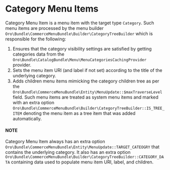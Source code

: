 <a id="bundle-docs-commerce-commerce-menu-bundle-category-menu-items"></a>

# Category Menu Items

Category Menu Item is a menu item with the target type `Category`. Such menu items are processed by the menu builder `Oro\Bundle\CommerceMenuBundle\Builder\CategoryTreeBuilder` which is responsible for the following:

1. Ensures that the category visibility settings are satisfied by getting categories data from the `Oro\Bundle\CatalogBundle\Menu\MenuCategoriesCachingProvider` provider.
2. Sets the menu item URI (and label if not set) according to the title of the underlying category.
3. Adds children menu items mimicking the category children tree as per the `Oro\Bundle\CommerceMenuBundle\Entity\MenuUpdate::$maxTraverseLevel` field. Such menu items are treated as system menu items and marked with an extra option `Oro\Bundle\CommerceMenuBundle\Builder\CategoryTreeBuilder::IS_TREE_ITEM` denoting the menu item as a tree item that was added automatically.

#### NOTE
Category Menu Item always has an extra option `Oro\Bundle\CommerceMenuBundle\Entity\MenuUpdate::TARGET_CATEOGRY` that contains the underlying category. It also has an extra option `Oro\Bundle\CommerceMenuBundle\Builder\CategoryTreeBuilder::CATEGORY_DATA` containing data used to populate menu item URI, label, and children.

<!-- Frontend -->
